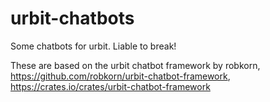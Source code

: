 # urbit-chatbots
Some chatbots for urbit. Liable to break!

These are based on the urbit chatbot framework by robkorn, https://github.com/robkorn/urbit-chatbot-framework, https://crates.io/crates/urbit-chatbot-framework


